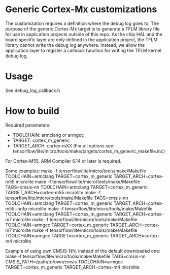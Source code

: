 # Generic Cortex-Mx customizations

The customization requires a definition where the debug log goes to. The purpose
of the generic Cortex-Mx target is to generate a TFLM library file for use in
application projects outside of this repo. As the chip HAL and the board
specific layer are only defined in the application project, the TFLM library
cannot write the debug log anywhere. Instead, we allow the application layer to
register a callback function for writing the TFLM kernel debug log.

# Usage

See debug_log_callback.h

# How to build
Required parameters:
   - TOOLCHAIN: armclang or armgcc
   - TARGET: cortex_m_generic
   - TARGET_ARCH: cortex-mXX (For all options see: tensorflow/lite/micro/tools/make/targets/cortex_m_generic_makefile.inc)

For Cortex-M55, ARM Compiler 6.14 or later is required.

Some examples:
make -f tensorflow/lite/micro/tools/make/Makefile TOOLCHAIN=armclang TARGET=cortex_m_generic TARGET_ARCH=cortex-m55 microlite
make -f tensorflow/lite/micro/tools/make/Makefile TAGS=cmsis-nn TOOLCHAIN=armclang TARGET=cortex_m_generic TARGET_ARCH=cortex-m55 microlite
make -f tensorflow/lite/micro/tools/make/Makefile TAGS=cmsis-nn TOOLCHAIN=armclang TARGET=cortex_m_generic TARGET_ARCH=cortex-m55+nofp microlite
make -f tensorflow/lite/micro/tools/make/Makefile TOOLCHAIN=armclang TARGET=cortex_m_generic TARGET_ARCH=cortex-m7 microlite
make -f tensorflow/lite/micro/tools/make/Makefile TOOLCHAIN=armgcc TARGET=cortex_m_generic TARGET_ARCH=cortex-m7 microlite
make -f tensorflow/lite/micro/tools/make/Makefile TOOLCHAIN=armgcc TARGET=cortex_m_generic TARGET_ARCH=cortex-m4 microlite

Example of using own CMSIS-NN, instead of the default downloaded one:
make -f tensorflow/lite/micro/tools/make/Makefile TAGS=cmsis-nn CMSIS_PATH=/path/to/own/cmsis TOOLCHAIN=armgcc TARGET=cortex_m_generic TARGET_ARCH=cortex-m4 microlite
